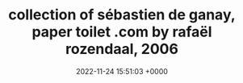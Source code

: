---
title: "collection of sébastien de ganay, paper toilet .com by rafaël rozendaal, 2006"
link: "http://papertoilet.com"
date: "2022-11-24 15:51:03 +0000"
---